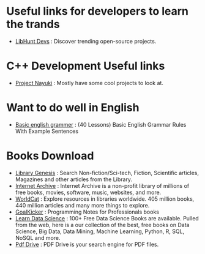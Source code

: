 # Useful links for developers to learn the trands
- [LibHunt Devs](https://www.libhunt.com/) : Discover trending open-source projects.

# C++ Development Useful links
- [Project Nayuki](https://www.nayuki.io) : Mostly have some cool projects to look at.

# Want to do well in English
- [Basic english grammer](https://basicenglishspeaking.com/basic-english-grammar-rules/) : (40 Lessons) Basic English Grammar Rules With Example Sentences

# Books Download
- [Library Genesis](http://libgen.rs/) : Search Non-fiction/Sci-tech, Fiction, Scientific articles, Magazines and other articles from the Library.
- [Internet Archive](https://archive.org/) : Internet Archive is a non-profit library of millions of free books, movies, software, music, websites, and more.
- [WorldCat](https://www.worldcat.org/) : Explore resources in libraries worldwide. 405 million books, 440 million articles and many more things to explore.
- [GoalKicker](https://goalkicker.com/) : Programming Notes for Professionals books
- [Learn Data Science](https://www.learndatasci.com/) : 100+ Free Data Science Books are available. Pulled from the web, here is a our collection of the best, free books on Data Science, Big Data, Data Mining, Machine Learning, Python, R, SQL, NoSQL and more.
- [Pdf Drive](https://www.pdfdrive.com/) : PDF Drive is your search engine for PDF files.
